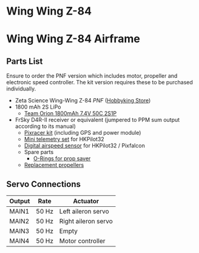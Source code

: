 # Wing Wing Z-84

# Wing Wing Z-84 Airframe

## Parts List

<aside class="note">
Ensure to order the PNF version which includes motor, propeller and electronic speed controller. The kit version requires these to be purchased individually.
</aside>

- Zeta Science Wing-Wing Z-84 *PNF* ([Hobbyking Store](http://hobbyking.com/hobbyking/store/RC_PRODUCT_SEARCH.asp?strSearch=z-84))
- 1800 mAh 2S LiPo
  - [Team Orion 1800mAh 7.4V 50C 2S1P](https://www.brack.ch/team-orion-1800mah-7-4v-50c-315318)
- FrSky D4R-II receiver or equivalent (jumpered to PPM sum output according to its manual)
  - [Pixracer kit](../5_Autopilot-Hardware/pixracer.md) (including GPS and power module)
  - [Mini telemetry set](../5_Autopilot-Hardware/pixfalcon.md) for HKPilot32
  - [Digital airspeed sensor](../5_Autopilot-Hardware/pixfalcon.md) for HKPilot32 / Pixfalcon
  - Spare parts
    - [O-Rings for prop saver](http://www.hobbyking.com/hobbyking/store/__27339__Wing_Wing_Z_84_O_Ring_10pcs_.html)
  - [Replacement propellers](http://www.hobbyking.com/hobbyking/store/__27453__GWS_EP_Propeller_DD_5043_125x110mm_orange_6pcs_set_.html)

## Servo Connections

| Output | Rate  | Actuator            |
| ------ | ----- | ------------------- |
| MAIN1  | 50 Hz | Left aileron servo  |
| MAIN2  | 50 Hz | Right aileron servo |
| MAIN3  | 50 Hz | Empty               |
| MAIN4  | 50 Hz | Motor controller    |